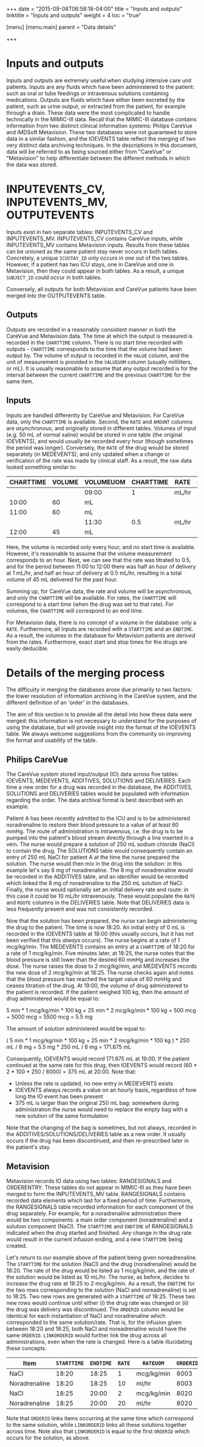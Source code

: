 +++
date = "2015-09-08T06:58:18-04:00"
title = "Inputs and outputs"
linktitle = "Inputs and outputs"
weight = 4
toc = "true"

[menu]
  [menu.main]
    parent = "Data details"

+++

# Inputs and outputs

Inputs and outputs are extremely useful when studying intensive care unit patients. Inputs are any fluids which have been administered to the patient: such as oral or tube feedings or intravenous solutions containing medications. Outputs are fluids which have either been excreted by the patient, such as urine output, or extracted from the patient, for example through a drain.
These data were the most complicated to handle technically in the MIMIC-III data. Recall that the MIMIC-III database contains information from two distinct clinical information systems: Philips CareVue and iMDSoft Metavision. These two databases were not guaranteed to store data in a similar fashion, and the IOEVENTS table reflect the merging of two very distinct data archiving techniques. In the descriptions in this document, data will be referred to as being sourced either from "CareVue" or "Metavision" to help differentiate between the different methods in which the data was stored.

# INPUTEVENTS_CV, INPUTEVENTS_MV, OUTPUTEVENTS

Inputs exist in two separate tables: INPUTEVENTS_CV and INPUTEVENTS_MV. INPUTEVENTS_CV contains CareVue inputs, while INPUTEVENTS_MV contains Metavision inputs. Results from these tables can be unioned as the same patient stay never occurs in both tables. Concretely, a unique `ICUSTAY_ID` only occurs in *one* out of the two tables. However, if a patient has two ICU stays, one in CareVue and one in Metavision, then they could appear in both tables. As a result, a unique `SUBJECT_ID` could occur in both tables.

Conversely, all outputs for both Metavision and CareVue patients have been merged into the OUTPUTEVENTS table.

## Outputs

Outputs are recorded in a reasonably consistent manner in both the CareVue and Metavision data. The time at which the output is measured is recorded in the `CHARTTIME` column. There is no start time recorded with outputs - `CHARTTIME` corresponds to the time that the volume had been output by. The volume of output is recorded in the `VALUE` column, and the unit of measurement is provided in the `VALUEUOM` column (usually milliliters, or mL).
It is usually reasonable to assume that any output recorded is for the interval between the current `CHARTTIME` and the previous `CHARTTIME` for the same item.

## Inputs

Inputs are handled differently by CareVue and Metavision. For CareVue data, only the `CHARTTIME` is available. Second, the `RATE` and `AMOUNT` columns are *asynchronous*, and originally stored in different tables. Volumes of input (e.g. 50 mL of normal saline) would be stored in one table (the original IOEVENTS), and would usually be recorded every hour (though sometimes the period was longer). Conversely, the `RATE` of the drug would be stored separately (in MEDEVENTS), and only updated when a change or verification of the rate was made by clinical staff. As a result, the raw data looked something similar to:

CHARTTIME | VOLUME | VOLUMEUOM | CHARTTIME | RATE | RATEUOM
---- | ---- | ---- | ---- | ---- | ----
 | | | 09:00 | 1 | mL/hr
10:00 | 60 | mL | | |
11:00 | 60  | mL | | |
 | | | 11:30 | 0.5 | mL/hr
12:00 | 45 | mL | | |

Here, the volume is recorded only every hour, and no start time is available. However, it's reasonable to assume that the volume measurement corresponds to an hour. Next, we can see that the rate was titrated to 0.5, and for the period between 11:00 to 12:00 there was half an hour of delivery at 1 mL/hr, and half an hour of delivery at 0.5 mL/hr, resulting in a total volume of 45 mL delivered for the past hour.

Summing up, for CareVue data, the rate and volume will be asynchronous, and only the `CHARTTIME` will be available. For rates, the `CHARTTIME` will correspond to a start time (when the drug was set to that rate). For volumes, the `CHARTTIME` will correspond to an end time.

For Metavision data, there is no concept of a volume in the database: only a `RATE`. Furthermore, all inputs are recorded with a `STARTTIME` and an `ENDTIME`. As a result, the volumes in the database for Metavision patients are *derived* from the rates. Furthermore, exact start and stop times for the drugs are easily deducible.

<!--
TODO: ORDERID description, ORIGINALAMOUNT, etc.
-->

# Details of the merging process

The difficulty in merging the databases arose due primarily to two factors: the lower resolution of information archiving in the CareVue system, and the different definition of an 'order' in the databases.

The aim of this section is to provide all the detail into how these data were merged: this information is not necessary to understand for the purposes of using the database, but will provide insight into the format of the IOEVENTS table. We always welcome suggestions from the community on improving the format and usability of the table.

## Philips CareVue

The CareVue system stored input/output (IO) data across five tables: IOEVENTS, MEDEVENTS, ADDITIVES, SOLUTIONS and DELIVERIES. Each time a new order for a drug was recorded in the database, the ADDITIVES, SOLUTIONS and DELIVERIES tables would be populated with information regarding the order. The data archival format is best described with an example.

Patient A has been recently admitted to the ICU and is to be administered noradrenaline to restore their blood pressure to a value of at least 60 mmHg. The route of administration is intravenous, i.e. the drug is to be pumped into the patient's blood stream directly through a line inserted in a vein. The nurse would prepare a solution of 250 mL sodium chloride (NaCl) to contain the drug. The SOLUTIONS table would consequently contain an entry of 250 mL NaCl for patient A at the time the nurse prepared the solution. The nurse would then mix in the drug into the solution: in this example let's say 8 mg of noradrenaline. The 8 mg of noradrenaline would be recorded in the ADDITIVES table, and an identifier would be recorded which linked the 8 mg of noradrenaline to the 250 mL solution of NaCl. Finally, the nurse would optionally set an initial delivery rate and route: in this case it could be 10 mL/hr intravenously. These would populate the `RATE` and `ROUTE` columns in the DELIVERIES table. Note that DELIVERIES data is less frequently present and was not consistently recorded.

Now that the solution has been prepared, the nurse can begin administering the drug to the patient. The time is now 18:20. An initial entry of 0 mL is recorded in the IOEVENTS table at 18:00 (this usually occurs, but it has not been verified that this *always* occurs). The nurse begins at a rate of 1 mcg/kg/min. The MEDEVENTS contains an entry at a `CHARTTIME` of 18:20 for a rate of 1 mcg/kg/min. Five minutes later, at 18:25, the nurse notes that the blood pressure is still lower than the desired 60 mmHg and increases the dose. The nurse raises the dose to 2 mcg/kg/min, and MEDEVENTS records the new dose of 2 mcg/kg/min at 18:25. The nurse checks again and notes that the blood pressure has reached the target value of 60 mmHg and ceases titration of the drug. At 19:00, the volume of drug administered to the patient is recorded. If the patient weighed 100 kg, then the amount of drug administered would be equal to:

5 min * 1 mcg/kg/min * 100 kg + 25 min * 2 mcg/kg/min * 100 kg
= 500 mcg + 5000 mcg
= 5500 mcg = 5.5 mg

The amount of solution administered would be equal to:

( 5 min * 1 mcg/kg/min * 100 kg + 25 min * 2 mcg/kg/min * 100 kg ) * 250 mL / 8 mg
= 5.5 mg * 250 mL / 8 mg
= 171.875 mL

Consequently, IOEVENTS would record 171.875 mL at 19:00. If the patient continued at the same rate for this drug, then IOEVENTS would record (60 * 2 * 100 * 250 / 8000) = 375 mL at 20:00. Note that:

 - Unless the rate is updated, no new entry in MEDEVENTS exists
 - IOEVENTS always records a value on an hourly basis, regardless of how long the IO event has been present
 - 375 mL is larger than the original 250 mL bag: somewhere during administration the nurse would need to replace the empty bag with a new solution of the same formulation

Note that the changing of the bag is sometimes, but not always, recorded in the ADDITIVES/SOLUTIONS/DELIVERIES table as a new order. It usually occurs if the drug has been discontinued, and then re-prescribed later in the patient's stay.

## Metavision

Metavision records IO data using two tables: RANGESIGNALS and ORDERENTRY. These tables do not appear in MIMIC-III as they have been merged to form the INPUTEVENTS_MV table. RANGESIGNALS contains recorded data elements which last for a fixed period of time. Furthermore, the RANGESIGNALS table recorded information for each component of the drug separately. For example, for a noradrenaline administration there would be two components: a main order component (noradrenaline) and a solution component (NaCl). The `STARTTIME` and `ENDTIME` of RANGESIGNALS indicated when the drug started and finished. *Any* change in the drug rate would result in the current infusion ending, and a new `STARTTIME` being created.

Let's return to our example above of the patient being given noreadrenaline. The `STARTTIME` for the solution (NaCl) and the drug (noradrenaline) would be 18:20. The rate of the drug would be listed as 1 mcg/kg/min, and the rate of the solution would be listed as 10 mL/hr. The nurse, as before, decides to increase the drug rate at 18:25 to 2 mcg/kg/min. As a result, the `ENDTIME` for the two rows corresponding to the solution (NaCl and noreadrenaline) is set to 18:25. Two new rows are generated with a `STARTTIME` of 18:25. These two new rows would continue until either (i) the drug rate was changed or (ii) the drug was delivery was discontinued. The `ORDERID` column would be identical for each instantiation of NaCl and noradrenaline which corresponded to the same solution/rate. That is, for the infusion given between 18:20 and 18:25, both NaCl and noreadrenaline would have the same `ORDERID`. `LINKORDERID` would further link the drug across all administrations, even when the rate is changed. Here is a table illucidating these concepts:

Item | `STARTTIME` | `ENDTIME` | `RATE` | `RATEUOM` | `ORDERID` | `LINKORDERID`
---- | ---- | ---- | ---- | ---- | ---- | ----
NaCl | 18:20 | 18:25 | 1 | mcg/kg/min | 8003 | 8003
Noradrenaline | 18:20 | 18:25 | 10 | ml/hr | 8003 | 8003
NaCl | 18:25 | 20:00 | 2 | mcg/kg/min | 8020 | 8003
Noradrenaline | 18:25 | 20:00 | 20 | ml/hr | 8020 | 8003

Note that `ORDERID` links items occurring at the same time which correspond to the same solution, while `LINKORDERID` links all these solutions together across time. Note also that `LINKORDERID` is equal to the first `ORDERID` which occurs for the solution, as above.
